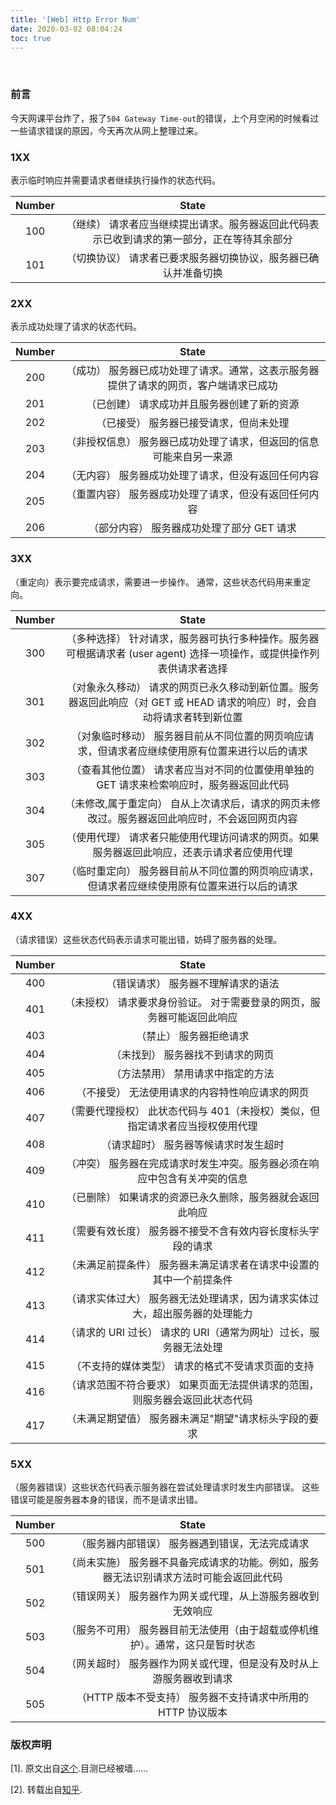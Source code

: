```yaml
---
title: '[Web] Http Error Num'
date: 2020-03-02 08:04:24
toc: true
---
```




<br/>

### 前言

今天网课平台炸了，报了`504 Gateway Time-out`的错误，上个月空闲的时候看过一些请求错误的原因，今天再次从网上整理过来。

### 1XX

表示临时响应并需要请求者继续执行操作的状态代码。

| Number | State |
| :------: | :-----: |
|    100    |  （继续） 请求者应当继续提出请求。服务器返回此代码表示已收到请求的第一部分，正在等待其余部分     |
|101|（切换协议） 请求者已要求服务器切换协议，服务器已确认并准备切换|

### 2XX

表示成功处理了请求的状态代码。

| Number | State |
| :------: | :-----: |
|    200    | （成功） 服务器已成功处理了请求。通常，这表示服务器提供了请求的网页，客户端请求已成功 |
|    201    |   （已创建） 请求成功并且服务器创建了新的资源    |
|   202     |    （已接受） 服务器已接受请求，但尚未处理   |
|    203    |   （非授权信息） 服务器已成功处理了请求，但返回的信息可能来自另一来源    |
|   204     |   （无内容） 服务器成功处理了请求，但没有返回任何内容    |
|    205    |   （重置内容） 服务器成功处理了请求，但没有返回任何内容    |
|    206    |   （部分内容） 服务器成功处理了部分 GET 请求    |


### 3XX

（重定向）表示要完成请求，需要进一步操作。 通常，这些状态代码用来重定向。

| Number | State |
| :------: | :-----: |
|   300     |    （多种选择） 针对请求，服务器可执行多种操作。服务器可根据请求者 (user agent) 选择一项操作，或提供操作列表供请求者选择   |
|   301     |   （对象永久移动） 请求的网页已永久移动到新位置。服务器返回此响应（对 GET 或 HEAD 请求的响应）时，会自动将请求者转到新位置  |
|    302    |   （对象临时移动） 服务器目前从不同位置的网页响应请求，但请求者应继续使用原有位置来进行以后的请求  |
|    303    |   （查看其他位置） 请求者应当对不同的位置使用单独的 GET 请求来检索响应时，服务器返回此代码    |
|    304    |   （未修改,属于重定向） 自从上次请求后，请求的网页未修改过。服务器返回此响应时，不会返回网页内容   |
|   305     |   （使用代理） 请求者只能使用代理访问请求的网页。如果服务器返回此响应，还表示请求者应使用代理    |
|    307    |    （临时重定向） 服务器目前从不同位置的网页响应请求，但请求者应继续使用原有位置来进行以后的请求   |

### 4XX
（请求错误）这些状态代码表示请求可能出错，妨碍了服务器的处理。

| Number | State |
| :------: | :-----: |
|   400     |    （错误请求） 服务器不理解请求的语法   |
|    401    |   （未授权） 请求要求身份验证。 对于需要登录的网页，服务器可能返回此响应    |
|    403    |   （禁止） 服务器拒绝请求    |
|   404     |    （未找到） 服务器找不到请求的网页   |
|    405    |   （方法禁用） 禁用请求中指定的方法    |
|    406    |    （不接受） 无法使用请求的内容特性响应请求的网页   |
|    407    |   （需要代理授权） 此状态代码与 401（未授权）类似，但指定请求者应当授权使用代理    |
|    408    |   （请求超时） 服务器等候请求时发生超时    |
|    409    |   （冲突） 服务器在完成请求时发生冲突。服务器必须在响应中包含有关冲突的信息    |
|    410    |   （已删除） 如果请求的资源已永久删除，服务器就会返回此响应    |
|    411    |    （需要有效长度） 服务器不接受不含有效内容长度标头字段的请求   |
|   412     |   （未满足前提条件） 服务器未满足请求者在请求中设置的其中一个前提条件    |
|    413    |   （请求实体过大） 服务器无法处理请求，因为请求实体过大，超出服务器的处理能力    |
|    414    |  （请求的 URI 过长） 请求的 URI（通常为网址）过长，服务器无法处理     |
|   415     |  （不支持的媒体类型） 请求的格式不受请求页面的支持     |
|    416    |   （请求范围不符合要求） 如果页面无法提供请求的范围，则服务器会返回此状态代码    |
|    417    |   （未满足期望值） 服务器未满足"期望"请求标头字段的要求    |

### 5XX
（服务器错误）这些状态代码表示服务器在尝试处理请求时发生内部错误。 这些错误可能是服务器本身的错误，而不是请求出错。


| Number | State |
| :------: | :-----: |
|    500    |   （服务器内部错误） 服务器遇到错误，无法完成请求    |
|    501    |   （尚未实施） 服务器不具备完成请求的功能。例如，服务器无法识别请求方法时可能会返回此代码    |
|    502    |   （错误网关） 服务器作为网关或代理，从上游服务器收到无效响应    |
|    503    |   （服务不可用） 服务器目前无法使用（由于超载或停机维护）。通常，这只是暂时状态    |
|    504    |   （网关超时） 服务器作为网关或代理，但是没有及时从上游服务器收到请求    |
|    505    |    （HTTP 版本不受支持） 服务器不支持请求中所用的 HTTP 协议版本   |


### 版权声明
[1]. 原文出自[这个](http://www.seorv.com/bbs/forum.php?mod=viewthread&tid=4929&archiver=1).目测已经被墙……

[2]. 转载出自[知乎](https://zhuanlan.zhihu.com/p/31674574).